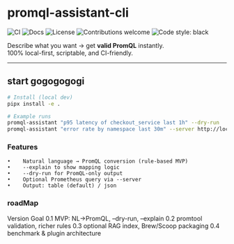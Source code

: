 # promql-assistant-cli
<!-- Badges -->
![CI](https://github.com/daeun-ops/promql-assistant-cli/actions/workflows/ci.yml/badge.svg)
![Docs](https://img.shields.io/badge/docs-mkdocs--material-blue)
![License](https://img.shields.io/badge/license-MIT-green)
![Contributions welcome](https://img.shields.io/badge/contributions-welcome-brightgreen)
![Code style: black](https://img.shields.io/badge/code%20style-black-000000.svg)


Describe what you want → get **valid PromQL** instantly.  
100% local-first, scriptable, and CI-friendly.

---

## start gogogogogi
```bash
# Install (local dev)
pipx install -e .

# Example runs
promql-assistant "p95 latency of checkout_service last 1h" --dry-run
promql-assistant "error rate by namespace last 30m" --server http://localhost:9090 --range 30m
```


###  Features
	•	 Natural language → PromQL conversion (rule-based MVP)
	•	 --explain to show mapping logic
	•	 --dry-run for PromQL-only output
	•	 Optional Prometheus query via --server
	•	 Output: table (default) / json


  ### roadMap
  Version
Goal
0.1
MVP: NL→PromQL, –dry-run, –explain
0.2
promtool validation, richer rules
0.3
optional RAG index, Brew/Scoop packaging
0.4
benchmark & plugin architecture







